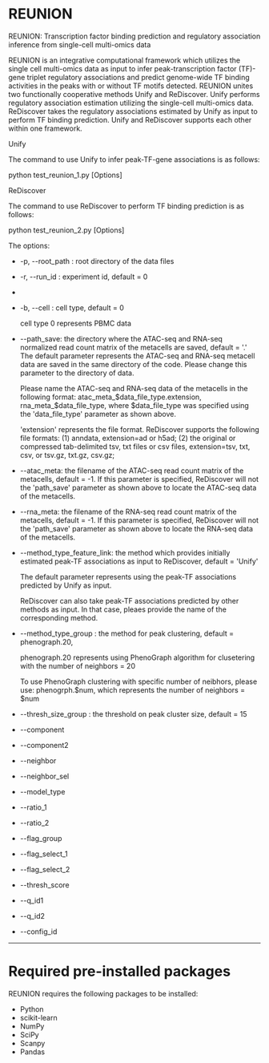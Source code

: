 # REUNION
REUNION: Transcription factor binding prediction
and regulatory association inference from single-cell
multi-omics data

REUNION is an integrative computational framework which utilizes the single cell multi-omics data as input to infer peak-transcription factor (TF)-gene triplet regulatory associations and predict genome-wide TF binding activities in the peaks with or without TF motifs detected. 
REUNION unites two functionally cooperative methods Unify and ReDiscover. 
Unify performs regulatory association estimation utilizing the single-cell multi-omics data.
ReDiscover takes the regulatory associations estimated by Unify as input to perform TF binding prediction. Unify and ReDiscover supports each other within one framework.

Unify

The command to use Unify to infer peak-TF-gene associations is as follows:

python test_reunion_1.py [Options]


ReDiscover

The command to use ReDiscover to perform TF binding prediction is as follows:

python test_reunion_2.py [Options]

The options:

- -p, --root_path : root directory of the data files

- -r, --run_id : experiment id, default = 0
- 
- -b, --cell : cell type, default = 0
  
  cell type 0 represents PBMC data

- --path_save: the directory where the ATAC-seq and RNA-seq normalized read count matrix of the metacells are saved, default = '.'                                                                                                                                                                                                    The default parameter represents the ATAC-seq and RNA-seq metacell data are saved in the same directory of the code. Please change this parameter to the directory of data.

    Please name the ATAC-seq and RNA-seq data of the metacells in the following format: atac_meta_$data_file_type.extension, rna_meta_$data_file_type, where $data_file_type was specified using the 'data_file_type' parameter as shown above.

    'extension' represents the file format. ReDiscover supports the following file formats: (1) anndata, extension=ad or h5ad; (2) the original or compressed tab-delimited tsv, txt files or csv files, extension=tsv, txt, csv, or tsv.gz, txt.gz, csv.gz; 

- --atac_meta: the filename of the ATAC-seq read count matrix of the metacells, default = -1. If this parameter is specified, ReDiscover will not the 'path_save' parameter as shown above to locate the ATAC-seq data of the metacells.

- --rna_meta: the filename of the RNA-seq read count matrix of the metacells, default = -1. If this parameter is specified, ReDiscover will not the 'path_save' parameter as shown above to locate the RNA-seq data of the metacells.
  
- --method_type_feature_link: the method which provides initially estimated peak-TF associations as input to ReDiscover, default = 'Unify'

  The default parameter represents using the peak-TF associations predicted by Unify as input.

  ReDiscover can also take peak-TF associations predicted by other methods as input. In that case, pleaes provide the name of the corresponding method.

- --method_type_group : the method for peak clustering, default = phenograph.20,
  
  phenograph.20 represents using PhenoGraph algorithm for clusetering with the number of neighbors = 20
  
  To use PhenoGraph clustering with specific number of neibhors, please use: phenogrph.$num, which represents the number of neighbors = $num

- --thresh_size_group : the threshold on peak cluster size, default = 15
  
- --component

- --component2

- --neighbor

- --neighbor_sel

- --model_type

- --ratio_1

- --ratio_2

- --flag_group

- --flag_select_1

- --flag_select_2

- --thresh_score

- --q_id1

- --q_id2

- --config_id

************************************************************************************
# Required pre-installed packages
REUNION requires the following packages to be installed:
- Python 
- scikit-learn
- NumPy 
- SciPy
- Scanpy
- Pandas
  
